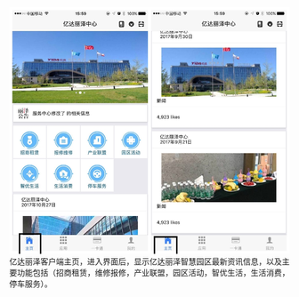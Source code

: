 ![](/assets/1_副本1.png)亿达丽泽客户端主页，进入界面后，显示亿达丽泽智慧园区最新资讯信息，以及主要功能包括（招商租赁，维修报修，产业联盟，园区活动，智优生活，生活消费，停车服务）。

